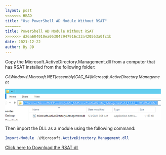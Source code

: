```yaml
---
layout: post
<<<<<<< HEAD
title: "Use PowerShell AD Module Without RSAT"
=======
title: PowerShell AD Module Without RSAT
>>>>>>> d26a604010ea063042947916c33a420563a0fc1b
date: 2021-12-22
author: By JD
---
```


<p>Copy the Microsoft.ActiveDirectory.Management.dll from a computer that has RSAT installed from the following folder:</P>

<span style="font-size: 0.9em"> *C:\Windows\Microsoft.NET\assembly\GAC_64\Microsoft.ActiveDirectory.Management* </span>

![RSATdll-Location](/assets/ADRSATdll.png)

<p>Then import the DLL as a module using the following command:</p>

~~~powershell
Import-Module .\Microsoft.ActiveDirectory.Management.dll
~~~

[Click here to Download the RSAT dll](/assets/Microsoft.ActiveDirectory.Management.dll)